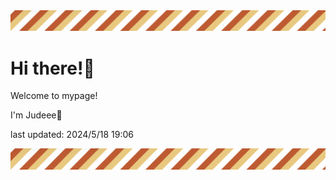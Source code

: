 <!-- Header image -->
<img src="./pokemon/pokemon_35.png" width="1000">

# Hi there!👋

Welcome to mypage!

I'm Judeee🐷

last updated: 2024/5/18 19:06

<!-- Footer image -->
<img src="./pokemon/pokemon_35.png" width="1000">
